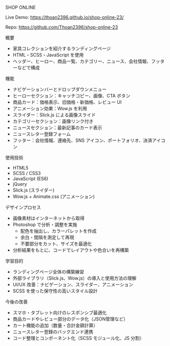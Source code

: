SHOP ONLINE

Live Demo: https://thoan2396.github.io/shop-online-23/ 

Repo: https://github.com/Thoan2396/shop-online-23

 概要
- 家具コレクションを紹介するランディングページ  
- HTML・SCSS・JavaScript を使用  
- ヘッダー、ヒーロー、商品一覧、カテゴリー、ニュース、会社情報、フッターなどで構成  

 機能
- ナビゲーションバーとドロップダウンメニュー  
- ヒーローセクション：キャッチコピー、画像、CTA ボタン  
- 商品カード：価格表示、旧価格・新価格、レビュー UI  
- アニメーション効果：Wow.js を利用  
- スライダー：Slick.js による画像スライド  
- カテゴリーセクション：画像リンク付き  
- ニュースセクション：最新記事のカード表示  
- ニュースレター登録フォーム  
- フッター：会社情報、連絡先、SNS アイコン、ポートフォリオ、決済アイコン  

 使用技術
- HTML5  
- SCSS / CSS3  
- JavaScript (ES6)  
- jQuery  
- Slick.js (スライダー)  
- Wow.js + Animate.css (アニメーション)  

 デザインプロセス
- 画像素材はインターネットから取得  
- Photoshop で分析・調整を実施  
  - 配色を抽出し、カラーパレットを作成  
  - 余白・間隔を測定して再現  
  - 不要部分をカット、サイズを最適化  
- 分析結果をもとに、コードでレイアウトや色合いを再構築  

 学習目的
- ランディングページ全体の構築練習  
- 外部ライブラリ（Slick.js、Wow.js）の導入と使用方法の理解  
- UI/UX 改善：ナビゲーション、スライダー、アニメーション  
- SCSS を使った保守性の高いスタイル設計  

今後の改善
- スマホ・タブレット向けのレスポンシブ最適化  
- 商品カードやレビュー部分のデータ化（JSON管理など）  
- カート機能の追加（数量・合計金額計算）  
- ニュースレター登録のバックエンド連携  
- コード整理とコンポーネント化（SCSS モジュール化、JS 分割）  
